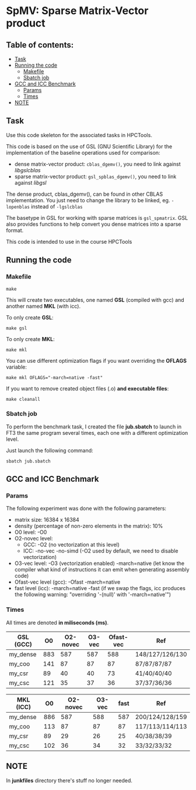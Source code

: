 # SpMV: Sparse Matrix-Vector product
## Table of contents:

- [Task](#task)
- [Running the code](#running-the-code)
  - [Makefile](#makefile)
  - [Sbatch job](#sbatch-job)
- [GCC and ICC Benchmark](#gcc-and-icc-benchmark)
  - [Params](#params)
  - [Times](#times)
- [NOTE](#note)

## Task

Use this code skeleton for the associated tasks in HPCTools.

This code is based on the use of GSL (GNU Scientific Library) for the
implementation of the baseline operations used for comparison:
- dense matrix-vector product: `cblas_dgemv()`, you need to link against *libgslcblas*
- sparse matrix-vector product: `gsl_spblas_dgemv()`, you need to link against *libgsl*

The dense product, cblas_dgemv(), can be found in other CBLAS
implementation. You just need to change the library to be linked,
eg. `-lopenblas` instead of `-lgslcblas`

The basetype in GSL for working with sparse matrices is `gsl_spmatrix`.
GSL also provides functions to help convert you dense matrices into a sparse format.

This code is intended to use in the course HPCTools

## Running the code

### Makefile
~~~shell
make
~~~

This will create two executables, one named **GSL** (compiled with gcc) and another named **MKL** (with icc).

To only create **GSL**:

~~~shell
make gsl
~~~

To only create **MKL**:

~~~shell
make mkl
~~~

You can use different optimization flags if you want overriding the **OFLAGS** variable:

~~~shell
make mkl OFLAGS="-march=native -fast"
~~~

If you want to remove created object files (.o) **and executable files**:

~~~shell
make cleanall
~~~

### Sbatch job

To perform the benchmark task, I created the file **jub.sbatch** to launch in FT3 the same program several times, each one with a different optimization level.

Just launch the following command:

~~~shell
sbatch jub.sbatch
~~~

## GCC and ICC Benchmark

### Params 

The following experiment was done with the following parameters:
- matrix size: 16384 x 16384
- density (percentage of non-zero elements in the matrix): 10%
- O0 level: -O0
- O2-novec level:
  - GCC: -O2 (no vectorization at this level)
  - ICC: -no-vec -no-simd (-O2 used by default, we need to disable vectorization)
- O3-vec level: -O3 (vectorization enabled) -march=native (let know the compiler what kind of instructions it can emit when generating assembly code)
- Ofast-vec level (gcc): -Ofast -march=native
- fast level (icc): -march=native -fast (if we swap the flags, icc produces the following warning: "overriding '-(null)' with '-march=native'")

### Times

All times are denoted **in miliseconds (ms)**.

| **GSL (GCC)** | O0  | O2-novec | O3-vec | Ofast-vec | Ref             |
| ------------- | --- | -------- | ------ | --------- | --------------- |
| my_dense      | 883 | 587      | 587    | 588       | 148/127/126/130 |
| my_coo        | 141 | 87       | 87     | 87        | 87/87/87/87     |
| my_csr        | 89  | 40       | 40     | 73        | 41/40/40/40     |
| my_csc        | 121 | 35       | 37     | 36        | 37/37/36/36     |

| **MKL (ICC)** | O0  | O2-novec | O3-vec | fast | Ref             |
| ------------- | --- | -------- | ------ | ---- | --------------- |
| my_dense      | 886 | 587      | 588    | 587  | 200/124/128/159 |
| my_coo        | 113 | 87       | 87     | 87   | 117/113/114/113 |
| my_csr        | 89  | 29       | 26     | 25   | 40/38/38/39     |
| my_csc        | 102 | 36       | 34     | 32   | 33/32/33/32     |

## NOTE

In **junkfiles** directory there's stuff no longer needed.
